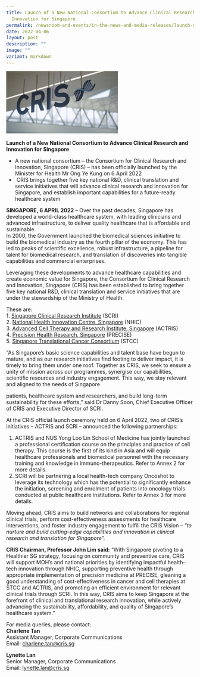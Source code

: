```yaml
---
title: Launch of a New National Consortium to Advance Clinical Research and
  Innovation for Singapore
permalink: /newsroom-and-events/in-the-news-and-media-releases/launch-of-a-new-national-consortium/
date: 2022-04-06
layout: post
description: ""
image: ""
variant: markdown
---
```

<img src="/images/Newsroom%20&amp;%20Events/In%20The%20News%20And%20Media%20Releases/cris-image.png" style="width:300px">

**Launch of a New National Consortium to Advance Clinical Research and Innovation for**&nbsp;**Singapore**

*   A new national consortium – the Consortium for Clinical Research and Innovation, Singapore (CRIS) –  has been officially launched by the Minister for Health Mr Ong Ye Kung on 6 April 2022
*   &nbsp;CRIS brings together five key national R&amp;D, clinical translation and service initiatives that will advance clinical research and innovation for Singapore, and establish important capabilities for a future-ready healthcare system

**SINGAPORE, 6 APRIL 2022**&nbsp;– Over the past decades, Singapore has developed a world-class healthcare system, with leading clinicians and advanced infrastructure, to deliver quality healthcare that is affordable and sustainable.  
In 2000, the Government launched the biomedical sciences initiative to build the biomedical industry as the fourth pillar of the economy. This has led to peaks of scientific excellence, robust infrastructure, a pipeline for talent for biomedical research, and translation of discoveries into tangible capabilities and commercial enterprises.

Leveraging these developments to advance healthcare capabilities and create economic value for Singapore, the Consortium for Clinical Research and Innovation, Singapore (CRIS) has been established to bring together five key national R&amp;D, clinical translation and service initiatives that are under the stewardship of the Ministry of Health.

These are:  
1.&nbsp;[Singapore Clinical Research Institute](https://www.scri.edu.sg/)&nbsp;(SCRI)  
2.&nbsp;[National Health Innovation Centre, Singapore](https://nhic.sg)&nbsp;(NHIC)  
3.&nbsp;[Advanced Cell Therapy and Research Institute, Singapore](https://www.actris.sg/)&nbsp;(ACTRIS)  
4.&nbsp;[Precision Health Research, Singapore](https://www.npm.sg/)&nbsp;(PRECISE)  
5.&nbsp;[Singapore Translational Cancer Consortium](https://www.stcc.sg/)&nbsp;(STCC)


“As Singapore’s basic science capabilities and talent base have begun to mature, and as our research initiatives find footing to deliver impact, it is timely to bring them under one roof. Together as CRIS, we seek to ensure a unity of mission across our programmes, synergise our capabilities, scientific resources and industry engagement. This way, we stay relevant and aligned to the needs of Singapore

patients, healthcare system and researchers, and build long-term sustainability for these efforts,” said Dr Danny Soon, Chief Executive Officer of CRIS and Executive Director of SCRI.

At the CRIS official launch ceremony held on 6 April 2022, two of CRIS’s initiatives – ACTRIS and SCRI – announced the following partnerships:

1.  ACTRIS and NUS Yong Loo Lin School of Medicine has jointly launched a professional certification course on the principles and practice of cell therapy. This course is the first of its kind in Asia and will equip healthcare professionals and biomedical personnel with the necessary training and knowledge in immuno-therapeutics. Refer to Annex 2 for more details.
2.  SCRI will be partnering a local health-tech company Oncoshot to leverage its technology which has the potential to significantly enhance the initiation, screening and enrolment of patients into oncology trials conducted at public healthcare institutions. Refer to Annex 3 for more details.

Moving ahead, CRIS aims to build networks and collaborations for regional clinical trials, perform cost-effectiveness assessments for healthcare interventions, and foster industry engagement to fulfill the CRIS Vision – _“to nurture and build cutting-edge capabilities and innovation in clinical research and translation for Singapore”._

**CRIS Chairman, Professor John Lim said:** “With Singapore pivoting to a Healthier SG strategy, focusing on community and preventive care, CRIS will support MOH’s and national priorities by identifying impactful health-tech innovation through NHIC, supporting preventive health through appropriate implementation of precision medicine at PRECISE, gleaning a good understanding of cost-effectiveness in cancer and cell therapies at STCC and ACTRIS, and promoting an efficient environment for relevant clinical trials through SCRI. In this way, CRIS aims to keep Singapore at the forefront of clinical and translational research innovation, while actively advancing the sustainability, affordability, and quality of Singapore’s healthcare system.”

For media queries, please contact:  
**Charlene Tan**  
Assistant Manager, Corporate Communications  
Email:&nbsp;[charlene.tan@cris.sg](mailto:charlene.tan@cris.sg)

**Lynette Lan**  
Senior Manager, Corporate Communications  
Email:&nbsp;[lynette.lan@cris.sg](mailto:lynette.lan@cris.sg)
